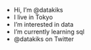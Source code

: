 - Hi, I’m @datakiks
- I live in Tokyo
- I’m interested in data 
- I’m currently learning sql 
- @datakiks on Twitter

<!---
datakiks/datakiks is a ✨ special ✨ repository because its `README.md` (this file) appears on your GitHub profile.
You can click the Preview link to take a look at your changes.
--->
